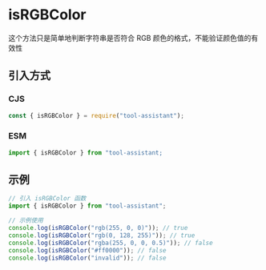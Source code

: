 # isRGBColor

这个方法只是简单地判断字符串是否符合 RGB 颜色的格式，不能验证颜色值的有效性

## 引入方式

### CJS

```javascript
const { isRGBColor } = require("tool-assistant");
```

### ESM

```javascript
import { isRGBColor } from "tool-assistant;
```

## 示例

```javascript
// 引入 isRGBColor 函数
import { isRGBColor } from "tool-assistant";

// 示例使用
console.log(isRGBColor("rgb(255, 0, 0)")); // true
console.log(isRGBColor("rgb(0, 128, 255)")); // true
console.log(isRGBColor("rgba(255, 0, 0, 0.5)")); // false
console.log(isRGBColor("#ff0000")); // false
console.log(isRGBColor("invalid")); // false
```
